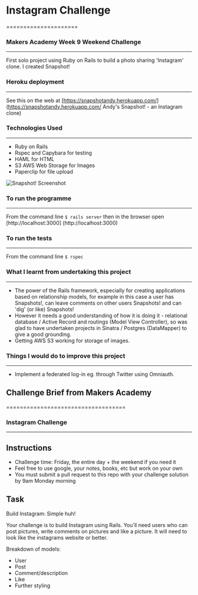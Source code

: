 # Instagram Challenge
=====================

### Makers Academy Week 9 Weekend Challenge
-------------------------------------------

First solo project using Ruby on Rails to build a photo sharing 'Instagram' clone. I created Snapshot!

### Heroku deployment
---------------------

See this on the web at [https://snapshotandy.herokuapp.com/] (https://snapshotandy.herokuapp.com/ Andy's Snapshot! - an Instagram clone)

### Technologies Used
---------------------

- Ruby on Rails
- Rspec and Capybara for testing
- HAML for HTML
- S3 AWS Web Storage for Images
- Paperclip for file upload

![Snapshot! Screenshot](https://github.com/andygnewman/instagram-challenge/blob/master/Snapshot%20Screenshot.png)

### To run the programme
------------------------

From the command line `$ rails server` then in the browser open [http://localhost:3000] (http://localhost:3000)

### To run the tests
--------------------

From the command line `$ rspec`

### What I learnt from undertaking this project
----------------------------------------------

- The power of the Rails framework, especially for creating applications based on relationship models, for example in this case a user has Snapshots!, can leave comments on other users Snapshots! and can 'dig' (or like) Snapshots!
- However it needs a good understanding of how it is doing it - relational database / Active Record and routings (Model View Controller), so was glad to have undertaken projects in Sinatra / Postgres (DataMapper) to give a good grounding.
- Getting AWS S3 working for storage of images.

### Things I would do to improve this project
---------------------------------------------

- Implement a federated log-in eg. through Twitter using Omniauth.

## Challenge Brief from Makers Academy
===================================

### Instagram Challenge
-----------------------

Instructions
-------
* Challenge time: Friday, the entire day + the weekend if you need it
* Feel free to use google, your notes, books, etc but work on your own
* You must submit a pull request to this repo with your challenge solution by 9am Monday morning

Task
-----

Build Instagram: Simple huh!

Your challenge is to build Instagram using Rails. You'll need users who can post pictures, write comments on pictures and like a picture. It will need to look like the instagrams website or better. 

Breakdown of models:
- User
- Post
- Comment/description
- Like
- Further styling

